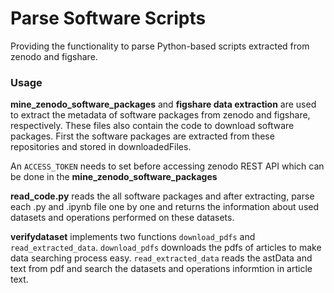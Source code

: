 # Parse Software Scripts

Providing the functionality to parse Python-based scripts extracted from zenodo and figshare.

### Usage

**mine_zenodo_software_packages** and **figshare data extraction** are used to extract the metadata of software packages from zenodo and figshare, respectively. These files also contain the code to download software packages. First the software packages are extracted from these repositories and stored in downloadedFiles.

An ```ACCESS_TOKEN``` needs to set before accessing zenodo REST API which can be done in the **mine_zenodo_software_packages** 

**read_code.py** reads the all software packages and after extracting, parse each .py and .ipynb file one by one and returns the information about used datasets and operations performed on these datasets.

**verifydataset** implements two functions ```download_pdfs``` and ```read_extracted_data```. ```download_pdfs``` downloads the pdfs of articles to make data searching process easy. ```read_extracted_data``` reads the astData and text from pdf and search the datasets and operations informtion in article text.